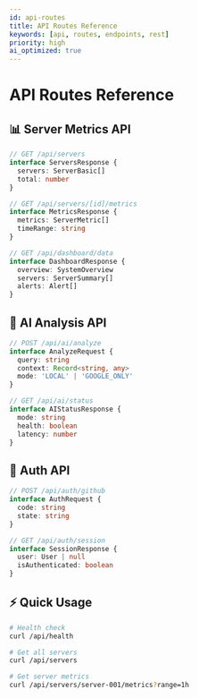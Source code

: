 ```yaml
---
id: api-routes
title: API Routes Reference
keywords: [api, routes, endpoints, rest]
priority: high
ai_optimized: true
---
```


# API Routes Reference

## 📊 Server Metrics API

```typescript
// GET /api/servers
interface ServersResponse {
  servers: ServerBasic[]
  total: number
}

// GET /api/servers/[id]/metrics
interface MetricsResponse {
  metrics: ServerMetric[]
  timeRange: string
}

// GET /api/dashboard/data
interface DashboardResponse {
  overview: SystemOverview
  servers: ServerSummary[]
  alerts: Alert[]
}
```

## 🤖 AI Analysis API

```typescript
// POST /api/ai/analyze
interface AnalyzeRequest {
  query: string
  context: Record<string, any>
  mode: 'LOCAL' | 'GOOGLE_ONLY'
}

// GET /api/ai/status
interface AIStatusResponse {
  mode: string
  health: boolean
  latency: number
}
```

## 🔐 Auth API

```typescript
// POST /api/auth/github
interface AuthRequest {
  code: string
  state: string
}

// GET /api/auth/session
interface SessionResponse {
  user: User | null
  isAuthenticated: boolean
}
```

## ⚡ Quick Usage

```bash
# Health check
curl /api/health

# Get all servers
curl /api/servers

# Get server metrics
curl /api/servers/server-001/metrics?range=1h
```